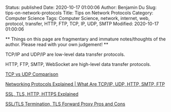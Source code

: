 Status: published
Date: 2020-10-17 01:00:06
Author: Benjamin Du
Slug: tips-on-network-protocols
Title: Tips on Network Protocols
Category: Computer Science
Tags: Computer Science, network, internet, web, protocol, transfer, HTTP, FTP, TCP, IP, UDP, SMTP
Modified: 2020-10-17 01:00:06

**
Things on this page are fragmentary and immature notes/thoughts of the author.
Please read with your own judgement!
**


TCP/IP and UDP/IP are low-level data transfer protocols. 

HTTP, FTP, SMTP, WebSocket are high-level data transfer protocols.


[TCP vs UDP Comparison](https://www.youtube.com/watch?v=uwoD5YsGACg)

[Networking Protocols Explained | What Are TCP/IP, UDP, HTTP, SMTP, FTP](https://www.youtube.com/watch?v=g_kNTa9y6Is)

[SSL, TLS, HTTP, HTTPS Explained](https://www.youtube.com/watch?v=hExRDVZHhig)

[SSL/TLS Termination, TLS Forward Proxy Pros and Cons](https://www.youtube.com/watch?v=H0bkLsUe3no)

